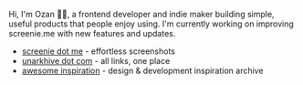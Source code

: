 Hi, I'm Ozan 👋🏻, a frontend developer and indie maker building simple, useful products that people enjoy using. I'm currently working on improving screenie.me with new features and updates.

- [screenie dot me](https://www.screenie.me) - effortless screenshots
- [unarkhive dot com](https://www.unarkhive.com) - all links, one place
- [awesome inspiration](https://shsfwork.github.io/awesome-inspiration/#/) - design & development inspiration archive

